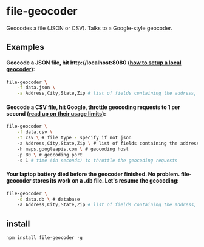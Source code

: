 file-geocoder
==============

Geocodes a file (JSON or CSV). Talks to a Google-style geocoder.

## Examples

#### Geocode a JSON file, hit http://localhost:8080 ([how to setup a local geocoder](http://www.datasciencetoolkit.org/ "Data Science Tookit")):
```sh
file-geocoder \
	-f data.json \
	-a Address,City,State,Zip # list of fields containing the address, in order
```		
		

#### Geocode a CSV file, hit Google, throttle geocoding requests to 1 per second ([read up on their usage limits](https://developers.google.com/maps/documentation/geocoding/#Limits "usage limits")):
```sh
file-geocoder \
	-f data.csv \
	-t csv \ # file type - specify if not json
	-a Address,City,State,Zip \ # list of fields containing the address, in order
	-h maps.googleapis.com \ # geocoding host
	-p 80 \ # geocoding port
	-s 1 # time (in seconds) to throttle the geocoding requests
```


#### Your laptop battery died before the geocoder finished. No problem. file-geocoder stores its work on a .db file. Let's resume the geocoding: 
```sh
file-geocoder \
	-d data.db \ # database
	-a Address,City,State,Zip # list of fields containing the address, in order
```

## install

	npm install file-geocoder -g
	
